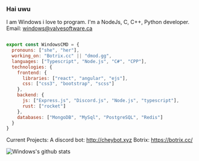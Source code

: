 ### Hai uwu 
<!--
**WindowsCmd/Windowscmd** is a ✨ _special_ ✨ repository because its `README.md` (this file) appears on your GitHub profile.

Here are some ideas to get you started:

- 🔭 I’m currently working on ...
- 🌱 I’m currently learning ...
- 👯 I’m looking to collaborate on ...
- 🤔 I’m looking for help with ...
- 💬 Ask me about ...
- 📫 How to reach me: ...
- 😄 Pronouns: ...
- ⚡ Fun fact: ...
-->

I am Windows i love to program. I'm a NodeJs, C, C++, Python developer. Email: windows@valvesoftware.ca

```js

export const WindowsCMD = {
  pronouns: ["she", "her"],
  working_on: "Botrix.cc" || "dmod.gg",
  languages: ["Typescript", "Node.js", "C#", "CPP"],
  technologies: {
    frontend: {
      libraries: ["react", "angular", "ejs"],
      css: ["css3", "bootstrap", "scss"]
    },
    backend: {
      js: ["Express.js", "Discord.js", "Node.js", "typescript"],
      rust: ["rocket"]
    },
    databases: ["MongoDB", "MySql", "PostgreSQL", "Redis"]
  }
}
```

Current Projects: 
A discord bot: http://cheybot.xyz
Botrix: https://botrix.cc/


![Windows's github stats](https://github-readme-stats.vercel.app/api?username=windowscmd&show_icons=true&theme=synthwave&count_private=true)
